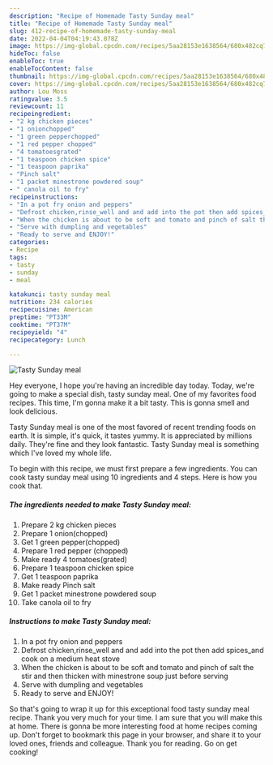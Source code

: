 ```yaml
---
description: "Recipe of Homemade Tasty Sunday meal"
title: "Recipe of Homemade Tasty Sunday meal"
slug: 412-recipe-of-homemade-tasty-sunday-meal
date: 2022-04-04T04:19:43.078Z
image: https://img-global.cpcdn.com/recipes/5aa28153e1638564/680x482cq70/tasty-sunday-meal-recipe-main-photo.jpg
hideToc: false
enableToc: true
enableTocContent: false
thumbnail: https://img-global.cpcdn.com/recipes/5aa28153e1638564/680x482cq70/tasty-sunday-meal-recipe-main-photo.jpg
cover: https://img-global.cpcdn.com/recipes/5aa28153e1638564/680x482cq70/tasty-sunday-meal-recipe-main-photo.jpg
author: Lou Moss
ratingvalue: 3.5
reviewcount: 11
recipeingredient:
- "2 kg chicken pieces"
- "1 onionchopped"
- "1 green pepperchopped"
- "1 red pepper chopped"
- "4 tomatoesgrated"
- "1 teaspoon chicken spice"
- "1 teaspoon paprika"
- "Pinch salt"
- "1 packet minestrone powdered soup"
- " canola oil to fry"
recipeinstructions:
- "In a pot fry onion and peppers"
- "Defrost chicken,rinse_well and and add into the pot then add spices_and cook on a medium heat stove"
- "When the chicken is about to be soft and tomato and pinch of salt the stir and then thicken with minestrone soup just before serving"
- "Serve with dumpling and vegetables"
- "Ready to serve and ENJOY!"
categories:
- Recipe
tags:
- tasty
- sunday
- meal

katakunci: tasty sunday meal 
nutrition: 234 calories
recipecuisine: American
preptime: "PT33M"
cooktime: "PT37M"
recipeyield: "4"
recipecategory: Lunch

---
```



![Tasty Sunday meal](https://img-global.cpcdn.com/recipes/5aa28153e1638564/680x482cq70/tasty-sunday-meal-recipe-main-photo.jpg)

Hey everyone, I hope you're having an incredible day today. Today, we're going to make a special dish, tasty sunday meal. One of my favorites food recipes. This time, I'm gonna make it a bit tasty. This is gonna smell and look delicious.



Tasty Sunday meal is one of the most favored of recent trending foods on earth. It is simple, it's quick, it tastes yummy. It is appreciated by millions daily. They're fine and they look fantastic. Tasty Sunday meal is something which I've loved my whole life.


To begin with this recipe, we must first prepare a few ingredients. You can cook tasty sunday meal using 10 ingredients and 4 steps. Here is how you cook that.

<!--inarticleads1-->

##### The ingredients needed to make Tasty Sunday meal:

1. Prepare 2 kg chicken pieces
1. Prepare 1 onion(chopped)
1. Get 1 green pepper(chopped)
1. Prepare 1 red pepper (chopped)
1. Make ready 4 tomatoes(grated)
1. Prepare 1 teaspoon chicken spice
1. Get 1 teaspoon paprika
1. Make ready Pinch salt
1. Get 1 packet minestrone powdered soup
1. Take  canola oil to fry




<!--inarticleads2-->

##### Instructions to make Tasty Sunday meal:

1. In a pot fry onion and peppers
1. Defrost chicken,rinse_well and and add into the pot then add spices_and cook on a medium heat stove
1. When the chicken is about to be soft and tomato and pinch of salt the stir and then thicken with minestrone soup just before serving
1. Serve with dumpling and vegetables
1. Ready to serve and ENJOY!



So that's going to wrap it up for this exceptional food tasty sunday meal recipe. Thank you very much for your time. I am sure that you will make this at home. There is gonna be more interesting food at home recipes coming up. Don't forget to bookmark this page in your browser, and share it to your loved ones, friends and colleague. Thank you for reading. Go on get cooking!
